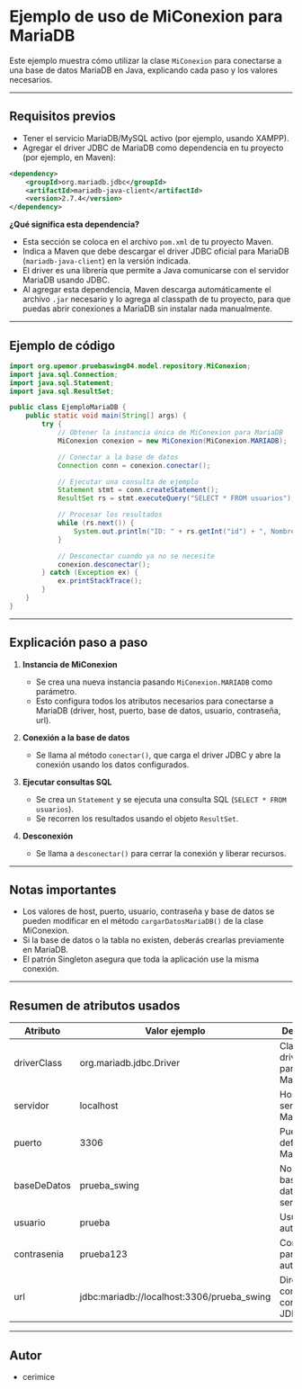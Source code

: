 # Ejemplo de uso de MiConexion para MariaDB

Este ejemplo muestra cómo utilizar la clase `MiConexion` para conectarse a una base de datos MariaDB en Java, explicando cada paso y los valores necesarios.

---

## Requisitos previos

- Tener el servicio MariaDB/MySQL activo (por ejemplo, usando XAMPP).
- Agregar el driver JDBC de MariaDB como dependencia en tu proyecto (por ejemplo, en Maven):

```xml
<dependency>
    <groupId>org.mariadb.jdbc</groupId>
    <artifactId>mariadb-java-client</artifactId>
    <version>2.7.4</version>
</dependency>
```

**¿Qué significa esta dependencia?**
- Esta sección se coloca en el archivo `pom.xml` de tu proyecto Maven.
- Indica a Maven que debe descargar el driver JDBC oficial para MariaDB (`mariadb-java-client`) en la versión indicada.
- El driver es una librería que permite a Java comunicarse con el servidor MariaDB usando JDBC.
- Al agregar esta dependencia, Maven descarga automáticamente el archivo `.jar` necesario y lo agrega al classpath de tu proyecto, para que puedas abrir conexiones a MariaDB sin instalar nada manualmente.

---

## Ejemplo de código

```java
import org.upemor.pruebaswing04.model.repository.MiConexion;
import java.sql.Connection;
import java.sql.Statement;
import java.sql.ResultSet;

public class EjemploMariaDB {
    public static void main(String[] args) {
        try {
            // Obtener la instancia única de MiConexion para MariaDB
            MiConexion conexion = new MiConexion(MiConexion.MARIADB);

            // Conectar a la base de datos
            Connection conn = conexion.conectar();

            // Ejecutar una consulta de ejemplo
            Statement stmt = conn.createStatement();
            ResultSet rs = stmt.executeQuery("SELECT * FROM usuarios");

            // Procesar los resultados
            while (rs.next()) {
                System.out.println("ID: " + rs.getInt("id") + ", Nombre: " + rs.getString("nombre"));
            }

            // Desconectar cuando ya no se necesite
            conexion.desconectar();
        } catch (Exception ex) {
            ex.printStackTrace();
        }
    }
}
```

---

## Explicación paso a paso

1. **Instancia de MiConexion**
   - Se crea una nueva instancia pasando `MiConexion.MARIADB` como parámetro.
   - Esto configura todos los atributos necesarios para conectarse a MariaDB (driver, host, puerto, base de datos, usuario, contraseña, url).

2. **Conexión a la base de datos**
   - Se llama al método `conectar()`, que carga el driver JDBC y abre la conexión usando los datos configurados.

3. **Ejecutar consultas SQL**
   - Se crea un `Statement` y se ejecuta una consulta SQL (`SELECT * FROM usuarios`).
   - Se recorren los resultados usando el objeto `ResultSet`.

4. **Desconexión**
   - Se llama a `desconectar()` para cerrar la conexión y liberar recursos.

---

## Notas importantes
- Los valores de host, puerto, usuario, contraseña y base de datos se pueden modificar en el método `cargarDatosMariaDB()` de la clase MiConexion.
- Si la base de datos o la tabla no existen, deberás crearlas previamente en MariaDB.
- El patrón Singleton asegura que toda la aplicación use la misma conexión.

---

## Resumen de atributos usados
| Atributo      | Valor ejemplo           | Descripción                                  |
|---------------|------------------------|-----------------------------------------------|
| driverClass   | org.mariadb.jdbc.Driver| Clase del driver JDBC para MariaDB            |
| servidor      | localhost              | Host del servidor MariaDB                     |
| puerto        | 3306                   | Puerto por defecto de MariaDB                 |
| baseDeDatos   | prueba_swing           | Nombre de la base de datos en el servidor     |
| usuario       | prueba                 | Usuario para autenticación                    |
| contrasenia   | prueba123              | Contraseña para autenticación                 |
| url           | jdbc:mariadb://localhost:3306/prueba_swing | Dirección completa de conexión JDBC |

---

## Autor
- cerimice
